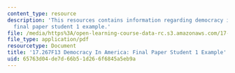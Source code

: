 ```yaml
---
content_type: resource
description: 'This resources contains information regarding democracy in america:
  final paper student 1 example.'
file: /media/https%3A/open-learning-course-data-rc.s3.amazonaws.com/17-267-democracy-in-america-fall-2013/65763d04de7d66b51d266f6845a5eb9a_MIT17_267F13Stu1Final.pdf
file_type: application/pdf
resourcetype: Document
title: '17.267F13 Democracy In America: Final Paper Student 1 Example'
uid: 65763d04-de7d-66b5-1d26-6f6845a5eb9a
---
```

